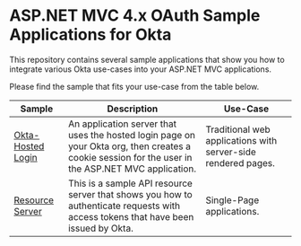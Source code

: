 # ASP.NET MVC 4.x OAuth Sample Applications for Okta

This repository contains several sample applications that show you how to integrate various Okta use-cases into your ASP.NET MVC applications.

Please find the sample that fits your use-case from the table below.

| Sample | Description | Use-Case |
|--------|-------------|----------|
| [Okta-Hosted Login](/okta-hosted-login) | An application server that uses the hosted login page on your Okta org, then creates a cookie session for the user in the ASP.NET MVC application. | Traditional web applications with server-side rendered pages. |
| [Resource Server](/resource-server) | This is a sample API resource server that shows you how to authenticate requests with access tokens that have been issued by Okta. | Single-Page applications. |
